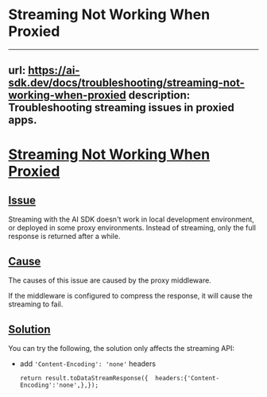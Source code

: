 # Streaming Not Working When Proxied


---
url: https://ai-sdk.dev/docs/troubleshooting/streaming-not-working-when-proxied
description: Troubleshooting streaming issues in proxied apps.
---


# [Streaming Not Working When Proxied](#streaming-not-working-when-proxied)



## [Issue](#issue)


Streaming with the AI SDK doesn't work in local development environment, or deployed in some proxy environments. Instead of streaming, only the full response is returned after a while.


## [Cause](#cause)


The causes of this issue are caused by the proxy middleware.

If the middleware is configured to compress the response, it will cause the streaming to fail.


## [Solution](#solution)


You can try the following, the solution only affects the streaming API:

-   add `'Content-Encoding': 'none'` headers

    ```
    return result.toDataStreamResponse({  headers:{'Content-Encoding':'none',},});
    ```
